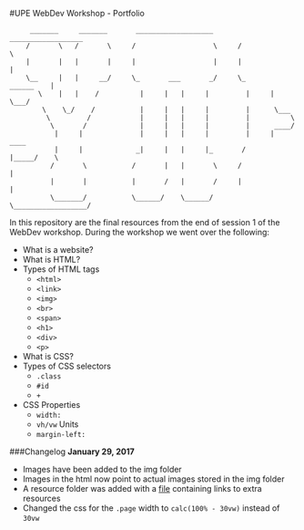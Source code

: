 #UPE WebDev Workshop - Portfolio

```
     _______     _______       ___________________       __________________
    /       \   /       \     /                   \     /                  \
    |       |   |       |     |                   |     |                  |
    \__     |   |     __/     \_       ___       _/     \_       ______    |
       \    |   |    /          |     |   |     |         |     |      \___/
        \    \_/    /           |     |   |     |         |      \___
         \         /            |     |   |     |         |          \
          \       /             |     |   |     |         |      ____/
           |     |              |     |   |     |         |     |      ____
           |     |             _|     |   |     |_       /      |_____/    \
          /       \           /       |   |       \     /                  |
          |       |           |       /   |       /     |                  |
          \_______/           \______/    \______/      \__________________/
```

In this repository are the final resources from the end of session 1 
of the WebDev workshop. During the workshop we went over the following:

- What is a website?
- What is HTML?
- Types of HTML tags
    - `<html>`
    - `<link>`
    - `<img>`
    - `<br>`
    - `<span>`
    - `<h1>`
    - `<div>`
    - `<p>`
- What is CSS?
- Types of CSS selectors
    - `.class`
    - `#id`
    - `+`
- CSS Properties
    - `width:`
    - `vh/vw` Units
    - `margin-left:`
    
###Changelog
**January 29, 2017**
- Images have been added to the img folder
- Images in the html now point to actual images stored in the
  img folder
- A resource folder was added with a [file](resources/places-to-learn-more.md) containing links to extra resources
- Changed the css for the `.page` width to `calc(100% - 30vw)` instead of `30vw`
